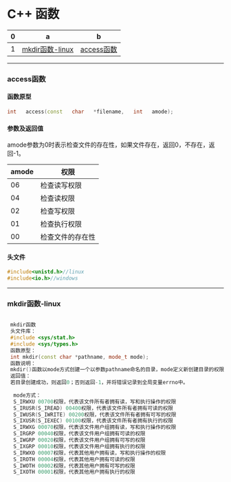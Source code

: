 # C++ 函数

0|a|b|
---|---|---
1|[mkdir函数-linux](#mkdir-linux)|[access函数](#access)


---
<a name="access"></a>

### access函数

#### 函数原型
```cpp
int   access(const   char   *filename,   int   amode); 
```

#### 参数及返回值
amode参数为0时表示检查文件的存在性，如果文件存在，返回0，不存在，返回-1。 

amode|权限
---|---
06 | 检查读写权限 
04 | 检查读权限 
02 | 检查写权限 
01 | 检查执行权限 
00 | 检查文件的存在性

#### 头文件

```cpp
#include<unistd.h>//linux
#include<io.h>//windows
```

---

<a name="mkdir-linux"></a>

### mkdir函数-linux
```cpp
 
 mkdir函数
 头文件库：
 #include <sys/stat.h>
 #include <sys/types.h>
 函数原型：
 int mkdir(const char *pathname, mode_t mode);
 函数说明：
 mkdir()函数以mode方式创建一个以参数pathname命名的目录，mode定义新创建目录的权限。
 返回值：
 若目录创建成功，则返回0；否则返回-1，并将错误记录到全局变量errno中。
  
  mode方式： 
  S_IRWXU 00700权限，代表该文件所有者拥有读，写和执行操作的权限
  S_IRUSR(S_IREAD) 00400权限，代表该文件所有者拥有可读的权限
  S_IWUSR(S_IWRITE) 00200权限，代表该文件所有者拥有可写的权限
  S_IXUSR(S_IEXEC) 00100权限，代表该文件所有者拥有执行的权限
  S_IRWXG 00070权限，代表该文件用户组拥有读，写和执行操作的权限
  S_IRGRP 00040权限，代表该文件用户组拥有可读的权限
  S_IWGRP 00020权限，代表该文件用户组拥有可写的权限
  S_IXGRP 00010权限，代表该文件用户组拥有执行的权限
  S_IRWXO 00007权限，代表其他用户拥有读，写和执行操作的权限
  S_IROTH 00004权限，代表其他用户拥有可读的权限
  S_IWOTH 00002权限，代表其他用户拥有可写的权限
  S_IXOTH 00001权限，代表其他用户拥有执行的权限
```
